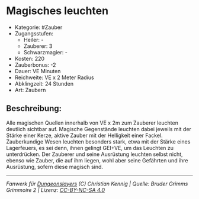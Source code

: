# Magisches leuchten  
- Kategorie: #Zauber  
- Zugangsstufen:  
  - Heiler: -  
  - Zauberer: 3  
  - Schwarzmagier: -  
- Kosten: 220  
- Zauberbonus: -2  
- Dauer: VE Minuten  
- Reichweite: VE x 2 Meter Radius  
- Abklingzeit: 24 Stunden  
- Art: Zaubern     

## Beschreibung:
Alle magischen Quellen innerhalb von VE x 2m zum Zauberer leuchten deutlich sichtbar auf. Magische Gegenstände leuchten dabei jeweils mit der Stärke einer Kerze, aktive Zauber mit der Helligkeit einer Fackel. Zauberkundige Wesen leuchten besonders stark, etwa mit der Stärke eines Lagerfeuers, es sei denn, ihnen gelingt GEI+VE, um das Leuchten zu unterdrücken. Der Zauberer und seine Ausrüstung leuchten selbst nicht, ebenso wie Zauber, die auf ihm liegen, wohl aber seine Gefährten und ihre Ausrüstung, sofern diese magisch sind.


___
*Fanwerk für [Dungeonslayers](https://www.dungeonslayers.net/) (C) Christian Kennig | Quelle: Bruder Grimms Grimmoire 2 | Lizenz: [CC-BY-NC-SA 4.0](https://creativecommons.org/licenses/by-nc-sa/4.0/deed.de)*